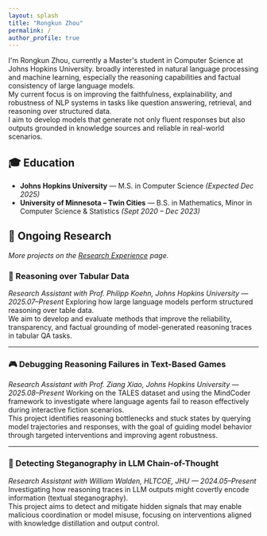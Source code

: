 ```yaml
---
layout: splash
title: "Rongkun Zhou"
permalink: /
author_profile: true
---
```


<!-- ===== Self Summary ===== -->
I'm Rongkun Zhou, currently a Master's student in Computer Science at Johns Hopkins University.
broadly interested in natural language processing and machine learning, especially the reasoning capabilities and factual consistency of large language models.  
My current focus is on improving the faithfulness, explainability, and robustness of NLP systems in tasks like question answering, retrieval, and reasoning over structured data.  
I aim to develop models that generate not only fluent responses but also outputs grounded in knowledge sources and reliable in real-world scenarios.

## 🎓 Education
- **Johns Hopkins University** — M.S. in Computer Science *(Expected Dec 2025)*  
- **University of Minnesota – Twin Cities** — B.S. in Mathematics, Minor in Computer Science & Statistics *(Sept 2020 – Dec 2023)*

## 🔬 Ongoing Research <a id="ongoing"></a>
<em>More projects on the <a href="/research-experience/">Research Experience</a> page.</em>

### 🧠 Reasoning over Tabular Data  
*Research Assistant with Prof. Philipp Koehn, Johns Hopkins University — 2025.07–Present*
Exploring how large language models perform structured reasoning over table data.  
We aim to develop and evaluate methods that improve the reliability, transparency, and factual grounding of model-generated reasoning traces in tabular QA tasks.

---

### 🎮 Debugging Reasoning Failures in Text-Based Games  
*Research Assistant with Prof. Ziang Xiao, Johns Hopkins University — 2025.08–Present*
Working on the TALES dataset and using the MindCoder framework to investigate where language agents fail to reason effectively during interactive fiction scenarios.  
This project identifies reasoning bottlenecks and stuck states by querying model trajectories and responses, with the goal of guiding model behavior through targeted interventions and improving agent robustness.

---

### 🔐 Detecting Steganography in LLM Chain-of-Thought  
*Research Assistant with William Walden, HLTCOE, JHU — 2024.05–Present*  
Investigating how reasoning traces in LLM outputs might covertly encode information (textual steganography).  
This project aims to detect and mitigate hidden signals that may enable malicious coordination or model misuse, focusing on interventions aligned with knowledge distillation and output control.
